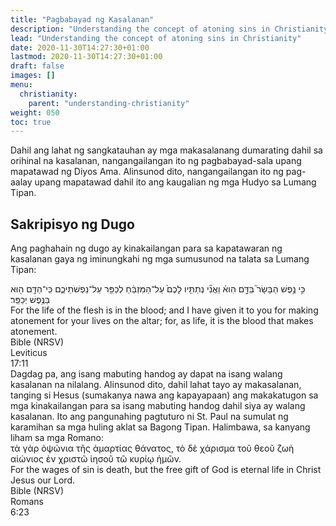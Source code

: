 ```yaml
---
title: "Pagbabayad ng Kasalanan"
description: "Understanding the concept of atoning sins in Christianity"
lead: "Understanding the concept of atoning sins in Christianity"
date: 2020-11-30T14:27:30+01:00
lastmod: 2020-11-30T14:27:30+01:00
draft: false
images: []
menu:
  christianity:
    parent: "understanding-christianity"
weight: 050
toc: true
---
```

Dahil ang lahat ng sangkatauhan ay mga makasalanang dumarating dahil sa orihinal na kasalanan, nangangailangan ito ng pagbabayad-sala upang mapatawad ng Diyos Ama. Alinsunod dito, nangangailangan ito ng pag-aalay upang mapatawad dahil ito ang kaugalian ng mga Hudyo sa Lumang Tipan.
## Sakripisyo ng Dugo
Ang paghahain ng dugo ay kinakailangan para sa kapatawaran ng kasalanan gaya ng iminungkahi ng mga sumusunod na talata sa Lumang Tipan:
<div class="bible-wrapper">
  <div class="bible-verse">
    <div class="bible-hebrew">
    כִּ֣י נֶ֣פֶשׁ הַבָּשָׂר֮ בַּדָּ֣ם הִוא֒ וַאֲנִ֞י נְתַתִּ֤יו לָכֶם֙ עַל־הַמִּזְבֵּ֔חַ לְכַפֵּ֖ר עַל־נַפְשֹׁתֵיכֶ֑ם כִּֽי־הַדָּ֥ם ה֖וּא בַּנֶּ֥פֶשׁ יְכַפֵּֽר׃ 
    </div>
    <div class="translation">
      For the life of the flesh is in the blood; and I have given it to you for making atonement for your lives on the altar; for, as life, it is the blood that makes atonement.
    </div>  
  </div>
  <div class="bible-verse-no ot">
    <div class="book">Bible (NRSV)</div>
    <div class="chapter">Leviticus</div>
    <div class="chapter-verse">17:11</div>
  </div>  
</div>
Dagdag pa, ang isang mabuting handog ay dapat na isang walang kasalanan na nilalang. Alinsunod dito, dahil lahat tayo ay makasalanan, tanging si Hesus (sumakanya nawa ang kapayapaan) ang makakatugon sa mga kinakailangan para sa isang mabuting handog dahil siya ay walang kasalanan. Ito ang pangunahing pagtuturo ni St. Paul na sumulat ng karamihan sa mga huling aklat sa Bagong Tipan. Halimbawa, sa kanyang liham sa mga Romano:
<div class="bible-wrapper">
  <div class="bible-verse">
    <div class="bible">
    τὰ γὰρ ὀψώνια τῆς ἁμαρτίας θάνατος, τὸ δὲ χάρισμα τοῦ θεοῦ ζωὴ αἰώνιος ἐν χριστῶ ἰησοῦ τῶ κυρίῳ ἡμῶν.
    </div>
    <div class="translation">
      For the wages of sin is death, but the free gift of God is eternal life in Christ Jesus our Lord.
    </div>  
  </div>
  <div class="bible-verse-no">
    <div class="book">Bible (NRSV)</div>
    <div class="chapter">Romans</div>
    <div class="chapter-verse">6:23</div>
  </div>  
</div>